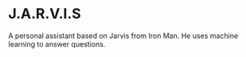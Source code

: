 # J.A.R.V.I.S
A personal assistant based on Jarvis from Iron Man. He uses machine learning to answer questions.
